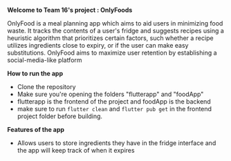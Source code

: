 **Welcome to Team 16's project : OnlyFoods**

OnlyFood is a meal planning app which aims to aid users in minimizing food waste. It tracks the contents of a user's fridge and suggests recipes using a heuristic algorithm that prioritizes certain factors, such whether a recipe utilizes ingredients close to expiry, or if the user can make easy substitutions. OnlyFood aims to maximize user retention by establishing a social-media-like platform

**How to run the app**
*  Clone the repository
*  Make sure you're opening the folders "flutterapp" and "foodApp"
*  flutterapp is the frontend of the project and foodApp is the backend
*  make sure to run ```flutter clean``` and ```flutter pub get``` in the frontend project folder before building.

**Features of the app**
*  Allows users to store ingredients they have in the fridge interface and the app will keep track of when it expires
